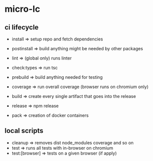# micro-lc

## ci lifecycle

- install => setup repo and fetch dependencies
- postinstall => build anything might be needed by other packages
- lint => (global only) runs linter

- check:types => run tsc
- prebuild => build anything needed for testing
<!-- - test:browser => run tests on all browsers -->
- coverage => run overall coverage (browser runs on chromium only)
- build => create every single artifact that goes into the release

- release => npm release
- pack => creation of docker containers

## local scripts

- cleanup => removes dist node_modules coverage and so on
- test => runs all tests with in-browser on chromium
- test:[browser] => tests on a given browser (if apply)
